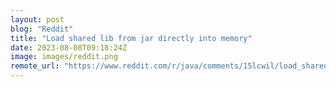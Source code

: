```yaml
---
layout: post
blog: "Reddit"
title: "Load shared lib from jar directly into memory"
date: 2023-08-08T09:18:24Z
image: images/reddit.png
remote_url: "https://www.reddit.com/r/java/comments/15lcwil/load_shared_lib_from_jar_directly_into_memory/"
---
```

